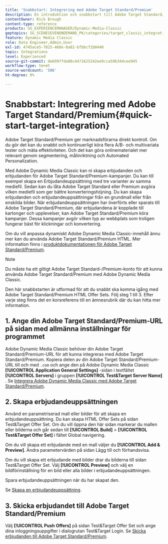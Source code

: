 ```yaml
---
title: 'Snabbstart: Integrering med Adobe Target Standard/Premium'
description: En introduktion och snabbstart till Adobe Target Standard/Premium som hjälper dig att komma igång snabbt med integreringsteknikerna Adobe Target Standard/Premium i Adobe Dynamic Media Classic.
contentOwner: Rick Brough
content-type: reference
products: SG_EXPERIENCEMANAGER/Dynamic-Media-Classic
geptopics: SG_SCENESEVENONDEMAND_PK/categories/target_classic_integration
feature: Dynamic Media Classic
role: Data Engineer,Admin,User
exl-id: 4745ace5-7825-468e-8a82-bfbbcf1b0440
topic: Integrations
level: Experienced
source-git-commit: de6997fda88c4471625242ee9cca59b344cee945
workflow-type: tm+mt
source-wordcount: '506'
ht-degree: 0%

---
```


# Snabbstart: Integrering med Adobe Target Standard/Premium{#quick-start-target-integration}

Adobe Target Standard/Premium ger marknadsförarna direkt kontroll. Om du gör det kan du snabbt och kontinuerligt köra flera A/B- och multivariata tester och mäta effektiviteten. Och det kan göra onlinematerialet mer relevant genom segmentering, målinriktning och Automated Personalization.

Med Adobe Dynamic Media Classic kan ni skapa erbjudanden och erbjudanden för Adobe Target Standard/Premium-kampanjer. Du kan till exempel skapa en Erbjudandeuppsättning med tre varianter av samma mediefil. Sedan kan du låta Adobe Target Standard eller Premium avgöra vilken mediefil som ger bättre konverteringshöjning. Du kan skapa erbjudanden och erbjudandeuppsättningar från en grundmall eller från enskilda bilder. När erbjudandeuppsättningen har överförts eller sparats till Adobe Target Standard/Premium, där erbjudandena är kopplade till kartonger och upplevelser, kan Adobe Target Standard/Premium köra kampanjer. Dessa kampanjer avgör vilken typ av webbplats som troligen fungerar bäst för klickningar och konvertering.

Om du vill anpassa dynamiskt Adobe Dynamic Media Classic-innehåll ännu mer kan du använda Adobe Target Standard/Premium HTML. Mer information finns i [produktdokumentationen för Adobe Target Standard/Premium](https://experienceleague.adobe.com/en/docs/target).

>[!NOTE]
>
>Du måste ha ett giltigt Adobe Target Standard-/Premium-konto för att kunna använda Adobe Target Standard/Premium med Adobe Dynamic Media Classic.

Den här snabbstarten är utformad för att du snabbt ska komma igång med Adobe Target Standard/Premium HTML Offer Sets. Följ steg 1 till 3. Efter varje steg finns det en korsreferens till en ämnesrubrik där du kan hitta mer information.

## &#x200B;1. Ange din Adobe Target Standard/Premium-URL på sidan med allmänna inställningar för programmet

Adobe Dynamic Media Classic behöver din Adobe Target Standard/Premium-URL för att kunna integreras med Adobe Target Standard/Premium. Kopiera delen av din Adobe Target Standard/Premium-URL till och med `.com` och ange den på Adobe Dynamic Media Classic **[!UICONTROL Application General Settings]** -sidan i textfältet **[!UICONTROL Servers]** i gruppen **[!UICONTROL Test&Target Server Name]** . Se [Integrera Adobe Dynamic Media Classic med Adobe Target Standard/Premium](integrating-dmc-with-target.md#integrating-dmc-with-target).

## &#x200B;2. Skapa erbjudandeuppsättningen

Använd en parametriserad mall eller bilder för att skapa en erbjudandeuppsättning. Du kan skapa HTML Offer Sets på sidan Test&amp;Target Offer Set. Om du vill öppna den här sidan markerar du mallen eller bilderna och går sedan till **[!UICONTROL Build]** > **[!UICONTROL Test&Target Offer Set]** i fältet Global navigering.

Om du vill skapa ett erbjudande med en mall väljer du **[!UICONTROL Add & Preview]**. Ändra parametervärden på sidan Lägg till och förhandsvisa.

Om du vill skapa ett erbjudande med bilder drar du bilderna till sidan Test&amp;Target Offer Set. Välj **[!UICONTROL Preview]** och välj en bildförinställning för en bild eller alla bilder i erbjudandeuppsättningen.

Spara erbjudandeuppsättningen när du har skapat den.

Se [Skapa en erbjudandeuppsättning](creating-offer-set.md#creating_an_offer_set).

## &#x200B;3. Skicka erbjudandet till Adobe Target Standard/Premium

Välj **[!UICONTROL Push Offers]** på sidan Test&amp;Target Offer Set och ange dina inloggningsuppgifter i dialogrutan Test&amp;Target Login. Se [Skicka erbjudanden till Adobe Target Standard/Premium](pushing-offer-sets-target.md#pushing_offer_sets_to_target).
